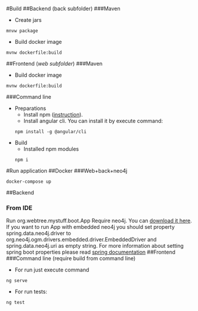 #Build
##Backend (back subfolder)
###Maven
* Create jars
```
mnvw package
```
* Build docker image
```
mvnw dockerfile:build
``` 
##Frontend (*web subfolder*)
###Maven
* Build docker image
```
mvnw dockerfile:build
```
###Command line
* Preparations
    * Install npm ([instruction](https://www.npmjs.com/get-npm)).
    * Install angular cli. You can install it by execute command:
    ```
    npm install -g @angular/cli
    ```
* Build 
    * Installed npm modules
    ```
    npm i
    ```

    
#Run application
##Docker
###Web+back+neo4j
```
docker-compose up
```
##Backend
### From IDE
Run org.webtree.mystuff.boot.App
Require neo4j. You can [download it here](https://neo4j.com/download-center/). 
If you want to run App with embedded neo4j you should set property spring.data.neo4j.driver to org.neo4j.ogm.drivers.embedded.driver.EmbeddedDriver and spring.data.neo4j.uri as empty string. 
For more information about setting spring boot properties please read [spring documentation](https://docs.spring.io/spring-boot/docs/current/reference/html/boot-features-external-config.html)
##Frontend 
###Command line (require build from command line)
* For run just execute command
```
ng serve
```
* For run tests:
```
ng test
```

#